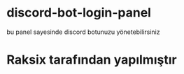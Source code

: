 # discord-bot-login-panel
bu panel sayesinde discord botunuzu yönetebilirsiniz

# Raksix tarafından yapılmıştır
